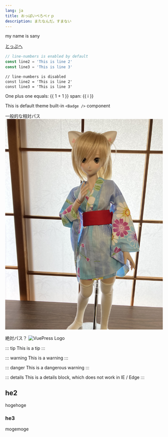 ```yaml
---
lang: ja
title: おっぱいぺろぺｒｐ
description: またなんだ。すまない
---
```


my name is sany

[とっぷへ](/README.md)

```ts
// line-numbers is enabled by default
const line2 = 'This is line 2'
const line3 = 'This is line 3'
```

```ts:no-line-numbers
// line-numbers is disabled
const line2 = 'This is line 2'
const line3 = 'This is line 3'
```


One plus one equals: {{ 1 + 1 }}
<span v-for="i in 3"> span: {{ i }} </span>


This is default theme built-in `<Badge />` component <Badge text="注目" />

一般的な相対パス
![An image](./rin.jpeg)


絶対パス？
![VuePress Logo](/images/logo.png)


::: tip
This is a tip
:::

::: warning
This is a warning
:::

::: danger
This is a dangerous warning
:::

::: details
This is a details block, which does not work in IE / Edge
:::

## he2

hogehoge

### he3

mogemoge